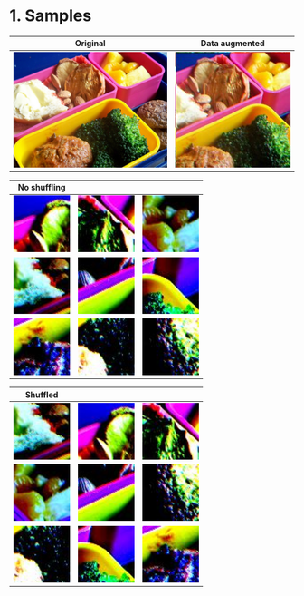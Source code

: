 # 1. Samples

|Original|Data augmented|
|-|-|
|<img src="https://raw.githubusercontent.com/KimRass/Mehdi-Noroozi-et-al.-2016/refs/heads/main/samples/ori.jpg" width="350">|<img src="https://raw.githubusercontent.com/KimRass/Mehdi-Noroozi-et-al.-2016/refs/heads/main/samples/transformed.jpg" width="250">|

|No shuffling|||
|-|-|-|
|<img src="https://raw.githubusercontent.com/KimRass/Mehdi-Noroozi-et-al.-2016/refs/heads/main/samples/tile1.jpg" width="100">|<img src="https://raw.githubusercontent.com/KimRass/Mehdi-Noroozi-et-al.-2016/refs/heads/main/samples/tile2.jpg" width="100">|<img src="https://raw.githubusercontent.com/KimRass/Mehdi-Noroozi-et-al.-2016/refs/heads/main/samples/tile3.jpg" width="100">
|<img src="https://raw.githubusercontent.com/KimRass/Mehdi-Noroozi-et-al.-2016/refs/heads/main/samples/tile0.jpg" width="100">|<img src="https://raw.githubusercontent.com/KimRass/Mehdi-Noroozi-et-al.-2016/refs/heads/main/samples/tile4.jpg" width="100">|<img src="https://raw.githubusercontent.com/KimRass/Mehdi-Noroozi-et-al.-2016/refs/heads/main/samples/tile7.jpg" width="100">
|<img src="https://raw.githubusercontent.com/KimRass/Mehdi-Noroozi-et-al.-2016/refs/heads/main/samples/tile8.jpg" width="100">|<img src="https://raw.githubusercontent.com/KimRass/Mehdi-Noroozi-et-al.-2016/refs/heads/main/samples/tile6.jpg" width="100">|<img src="https://raw.githubusercontent.com/KimRass/Mehdi-Noroozi-et-al.-2016/refs/heads/main/samples/tile5.jpg" width="100">

|Shuffled|||
|-|-|-|
|<img src="https://raw.githubusercontent.com/KimRass/Mehdi-Noroozi-et-al.-2016/refs/heads/main/samples/tile0.jpg" width="100">|<img src="https://raw.githubusercontent.com/KimRass/Mehdi-Noroozi-et-al.-2016/refs/heads/main/samples/tile1.jpg" width="100">|<img src="https://raw.githubusercontent.com/KimRass/Mehdi-Noroozi-et-al.-2016/refs/heads/main/samples/tile2.jpg" width="100">
|<img src="https://raw.githubusercontent.com/KimRass/Mehdi-Noroozi-et-al.-2016/refs/heads/main/samples/tile3.jpg" width="100">|<img src="https://raw.githubusercontent.com/KimRass/Mehdi-Noroozi-et-al.-2016/refs/heads/main/samples/tile4.jpg" width="100">|<img src="https://raw.githubusercontent.com/KimRass/Mehdi-Noroozi-et-al.-2016/refs/heads/main/samples/tile5.jpg" width="100">
|<img src="https://raw.githubusercontent.com/KimRass/Mehdi-Noroozi-et-al.-2016/refs/heads/main/samples/tile6.jpg" width="100">|<img src="https://raw.githubusercontent.com/KimRass/Mehdi-Noroozi-et-al.-2016/refs/heads/main/samples/tile7.jpg" width="100">|<img src="https://raw.githubusercontent.com/KimRass/Mehdi-Noroozi-et-al.-2016/refs/heads/main/samples/tile8.jpg" width="100">